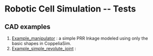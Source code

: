 # Robotic Cell Simulation -- Tests

## CAD examples

1. [Example_manipulator](https://github.com/programmatoroSeduto/FlexibleAutomation_RoboticCellSimulaton/tree/test/projects/example_manipulator) : a simple PRR lnkage modeled using only the basic shapes in CoppeliaSim. 
2. [Example_simple_revolute_joint](https://github.com/programmatoroSeduto/FlexibleAutomation_RoboticCellSimulaton/tree/test/projects/examples_simple_prismatic_joint) : 